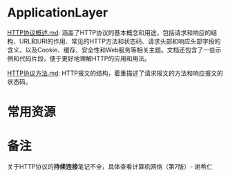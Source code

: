 # ApplicationLayer

[HTTP协议概述.md](./HTTP协议概述.md): 涵盖了HTTP协议的基本概念和用途，包括请求和响应的结构、URL和URI的作用、常见的HTTP方法和状态码、请求头部和响应头部字段的含义，以及Cookie、缓存、安全性和Web服务等相关主题。文档还包含了一些示例和代码片段，便于更好地理解HTTP的应用和用法。

[HTTP协议方法.md](./HTTP协议方法.md): HTTP报文的结构，着重描述了请求报文的方法和响应报文的状态码。








# 常用资源



# 备注

关于HTTP协议的**持续连接**笔记不全，具体查看计算机网络（第7版）- 谢希仁